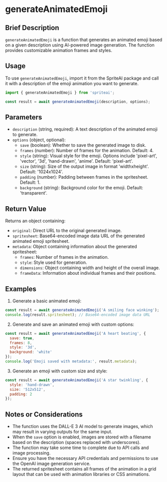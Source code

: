 # generateAnimatedEmoji

## Brief Description
`generateAnimatedEmoji` is a function that generates an animated emoji based on a given description using AI-powered image generation. The function provides customizable animation frames and styles.

## Usage
To use `generateAnimatedEmoji`, import it from the SpriteAI package and call it with a description of the emoji animation you want to generate.

```javascript
import { generateAnimatedEmoji } from 'spriteai';

const result = await generateAnimatedEmoji(description, options);
```

## Parameters
- `description` (string, required): A text description of the animated emoji to generate.
- `options` (object, optional):
  - `save` (boolean): Whether to save the generated image to disk.
  - `frames` (number): Number of frames for the animation. Default: 4.
  - `style` (string): Visual style for the emoji. Options include 'pixel-art', 'vector', '3d', 'hand-drawn', 'anime'. Default: 'pixel-art'.
  - `size` (string): Size of the output image in format 'widthxheight'. Default: '1024x1024'.
  - `padding` (number): Padding between frames in the spritesheet. Default: 1.
  - `background` (string): Background color for the emoji. Default: 'transparent'.

## Return Value
Returns an object containing:
- `original`: Direct URL to the original generated image.
- `spritesheet`: Base64-encoded image data URL of the generated animated emoji spritesheet.
- `metadata`: Object containing information about the generated spritesheet:
  - `frames`: Number of frames in the animation.
  - `style`: Style used for generation.
  - `dimensions`: Object containing width and height of the overall image.
  - `frameData`: Information about individual frames and their positions.

## Examples

1. Generate a basic animated emoji:
```javascript
const result = await generateAnimatedEmoji('A smiling face winking');
console.log(result.spritesheet); // Base64-encoded image data URL
```

2. Generate and save an animated emoji with custom options:
```javascript
const result = await generateAnimatedEmoji('A heart beating', {
  save: true,
  frames: 8,
  style: '3d',
  background: 'white'
});
console.log('Emoji saved with metadata:', result.metadata);
```

3. Generate an emoji with custom size and style:
```javascript
const result = await generateAnimatedEmoji('A star twinkling', {
  style: 'hand-drawn',
  size: '512x512',
  padding: 2
});
```

## Notes or Considerations
- The function uses the DALL-E 3 AI model to generate images, which may result in varying outputs for the same input.
- When the `save` option is enabled, images are stored with a filename based on the description (spaces replaced with underscores).
- The function may take some time to complete due to API calls and image processing.
- Ensure you have the necessary API credentials and permissions to use the OpenAI image generation service.
- The returned spritesheet contains all frames of the animation in a grid layout that can be used with animation libraries or CSS animations.
